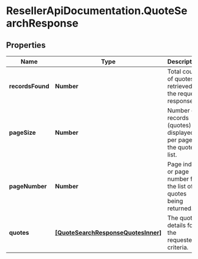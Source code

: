# ResellerApiDocumentation.QuoteSearchResponse

## Properties

Name | Type | Description | Notes
------------ | ------------- | ------------- | -------------
**recordsFound** | **Number** | Total count of quotes retrieved in the request response. | [optional] 
**pageSize** | **Number** | Number of records (quotes) displayed per page in the quote list. | [optional] 
**pageNumber** | **Number** | Page index or page number for the list of quotes being returned. | [optional] 
**quotes** | [**[QuoteSearchResponseQuotesInner]**](QuoteSearchResponseQuotesInner.md) | The quote details for the requested criteria. | [optional] 


